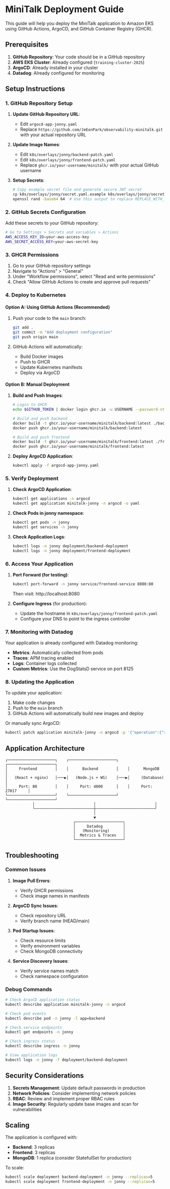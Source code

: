 # MiniTalk Deployment Guide

This guide will help you deploy the MiniTalk application to Amazon EKS using GitHub Actions, ArgoCD, and GitHub Container Registry (GHCR).

## Prerequisites

1. **GitHub Repository**: Your code should be in a GitHub repository
2. **AWS EKS Cluster**: Already configured (`training-cluster-2025`)
3. **ArgoCD**: Already installed in your cluster
4. **Datadog**: Already configured for monitoring

## Setup Instructions

### 1. GitHub Repository Setup

1. **Update GitHub Repository URL**:
   - Edit `argocd-app-jonny.yaml`
   - Replace `https://github.com/JeEonPark/observability-minitalk.git` with your actual repository URL

2. **Update Image Names**:
   - Edit `k8s/overlays/jonny/backend-patch.yaml`
   - Edit `k8s/overlays/jonny/frontend-patch.yaml`
   - Replace `ghcr.io/your-username/minitalk/` with your actual GitHub username

3. **Setup Secrets**:
   ```bash
   # Copy example secret file and generate secure JWT secret
   cp k8s/overlays/jonny/secret.yaml.example k8s/overlays/jonny/secret.yaml
   openssl rand -base64 64  # Use this output to replace REPLACE_WITH_SECURE_RANDOM_STRING
   ```

### 2. GitHub Secrets Configuration

Add these secrets to your GitHub repository:

```bash
# Go to Settings > Secrets and variables > Actions
AWS_ACCESS_KEY_ID=your-aws-access-key
AWS_SECRET_ACCESS_KEY=your-aws-secret-key
```

### 3. GHCR Permissions

1. Go to your GitHub repository settings
2. Navigate to "Actions" > "General"
3. Under "Workflow permissions", select "Read and write permissions"
4. Check "Allow GitHub Actions to create and approve pull requests"

### 4. Deploy to Kubernetes

#### Option A: Using GitHub Actions (Recommended)

1. Push your code to the `main` branch:
   ```bash
   git add .
   git commit -m "Add deployment configuration"
   git push origin main
   ```

2. GitHub Actions will automatically:
   - Build Docker images
   - Push to GHCR
   - Update Kubernetes manifests
   - Deploy via ArgoCD

#### Option B: Manual Deployment

1. **Build and Push Images**:
   ```bash
   # Login to GHCR
   echo $GITHUB_TOKEN | docker login ghcr.io -u USERNAME --password-stdin
   
   # Build and push backend
   docker build -t ghcr.io/your-username/minitalk/backend:latest ./backend
   docker push ghcr.io/your-username/minitalk/backend:latest
   
   # Build and push frontend
   docker build -t ghcr.io/your-username/minitalk/frontend:latest ./frontend
   docker push ghcr.io/your-username/minitalk/frontend:latest
   ```

2. **Deploy ArgoCD Application**:
   ```bash
   kubectl apply -f argocd-app-jonny.yaml
   ```

### 5. Verify Deployment

1. **Check ArgoCD Application**:
   ```bash
   kubectl get applications -n argocd
   kubectl get application minitalk-jonny -n argocd -o yaml
   ```

2. **Check Pods in jonny namespace**:
   ```bash
   kubectl get pods -n jonny
   kubectl get services -n jonny
   ```

3. **Check Application Logs**:
   ```bash
   kubectl logs -n jonny deployment/backend-deployment
   kubectl logs -n jonny deployment/frontend-deployment
   ```

### 6. Access Your Application

1. **Port Forward (for testing)**:
   ```bash
   kubectl port-forward -n jonny service/frontend-service 8080:80
   ```
   Then visit: http://localhost:8080

2. **Configure Ingress** (for production):
   - Update the hostname in `k8s/overlays/jonny/frontend-patch.yaml`
   - Configure your DNS to point to the ingress controller

### 7. Monitoring with Datadog

Your application is already configured with Datadog monitoring:

- **Metrics**: Automatically collected from pods
- **Traces**: APM tracing enabled
- **Logs**: Container logs collected
- **Custom Metrics**: Use the DogStatsD service on port 8125

### 8. Updating the Application

To update your application:

1. Make code changes
2. Push to the `main` branch
3. GitHub Actions will automatically build new images and deploy

Or manually sync ArgoCD:
```bash
kubectl patch application minitalk-jonny -n argocd -p '{"operation":{"sync":{"revision":"HEAD"}}}' --type merge
```

## Application Architecture

```
┌─────────────────────┐    ┌─────────────────────┐    ┌─────────────────────┐
│     Frontend        │    │      Backend        │    │      MongoDB        │
│   (React + nginx)   │───▶│   (Node.js + WS)    │───▶│     (Database)      │
│     Port: 80        │    │     Port: 4000      │    │     Port: 27017     │
└─────────────────────┘    └─────────────────────┘    └─────────────────────┘
            │                          │                          │
            └──────────────────────────┼──────────────────────────┘
                                       │
                                       ▼
                              ┌─────────────────────┐
                              │     Datadog         │
                              │   (Monitoring)      │
                              │  Metrics & Traces   │
                              └─────────────────────┘
```

## Troubleshooting

### Common Issues

1. **Image Pull Errors**:
   - Verify GHCR permissions
   - Check image names in manifests

2. **ArgoCD Sync Issues**:
   - Check repository URL
   - Verify branch name (HEAD/main)

3. **Pod Startup Issues**:
   - Check resource limits
   - Verify environment variables
   - Check MongoDB connectivity

4. **Service Discovery Issues**:
   - Verify service names match
   - Check namespace configuration

### Debug Commands

```bash
# Check ArgoCD application status
kubectl describe application minitalk-jonny -n argocd

# Check pod events
kubectl describe pod -n jonny -l app=backend

# Check service endpoints
kubectl get endpoints -n jonny

# Check ingress status
kubectl describe ingress -n jonny

# View application logs
kubectl logs -n jonny -f deployment/backend-deployment
```

## Security Considerations

1. **Secrets Management**: Update default passwords in production
2. **Network Policies**: Consider implementing network policies
3. **RBAC**: Review and implement proper RBAC rules
4. **Image Security**: Regularly update base images and scan for vulnerabilities

## Scaling

The application is configured with:
- **Backend**: 3 replicas
- **Frontend**: 3 replicas
- **MongoDB**: 1 replica (consider StatefulSet for production)

To scale:
```bash
kubectl scale deployment backend-deployment -n jonny --replicas=5
kubectl scale deployment frontend-deployment -n jonny --replicas=5
``` 
 